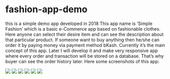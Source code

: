 # fashion-app-demo

this is a simple demo app developed in 2018
This app name is ‘Simple Fashion’ which is a basic e-Commerce app based on fashionable clothes. Here anyone can select their desire item and can see the description about that particular product. If someone want to buy anything then he/she can order it by paying money via payment method bKash. Currently it’s the main concept of this app. Later I will develop it and make very responsive app where every order and transaction will be stored on a database. That’s why buyer can see the order history later. Here some screenshots of this app:

<img src="https://i.ibb.co/0crJzWR/splash-screen.jpg"> <img src="https://i.ibb.co/k1ZXwHk/first-page.jpg">
<img src="https://i.ibb.co/HhghVMk/home-page.jpg"> <img src="https://i.ibb.co/znFvjsP/description-page.jpg">
<img src="https://i.ibb.co/tDKXYJc/payment-method-page.jpg"> <img src="https://i.ibb.co/d6hvT3R/success-screen.jpg">

